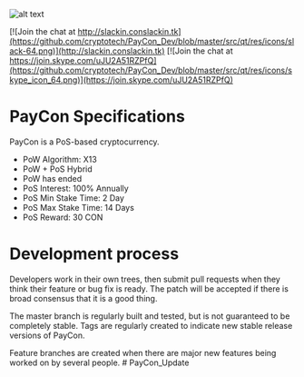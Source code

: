 
![alt text](https://github.com/cryptotech/PayCon/blob/master/src/qt/res/icons/PayCon256.png "PayCon")

[![Join the chat at http://slackin.conslackin.tk](https://github.com/cryptotech/PayCon_Dev/blob/master/src/qt/res/icons/slack-64.png)](http://slackin.conslackin.tk)
[![Join the chat at https://join.skype.com/uJU2A51RZPfQ](https://github.com/cryptotech/PayCon_Dev/blob/master/src/qt/res/icons/skype_icon_64.png)](https://join.skype.com/uJU2A51RZPfQ)

PayCon Specifications 
===========================

PayCon is a PoS-based cryptocurrency.

- PoW Algorithm: X13
- PoW + PoS Hybrid
- PoW has ended
- PoS Interest: 100% Annually
- PoS Min Stake Time: 2 Day
- PoS Max Stake Time: 14 Days
- PoS Reward: 30 CON


Development process
===========================

Developers work in their own trees, then submit pull requests when
they think their feature or bug fix is ready. The patch will be accepted 
if there is broad consensus that it is a good thing.

The master branch is regularly built and tested, but is not guaranteed
to be completely stable. Tags are regularly created to indicate new
stable release versions of PayCon.

Feature branches are created when there are major new features being
worked on by several people.
#   P a y C o n _ U p d a t e 
 
 